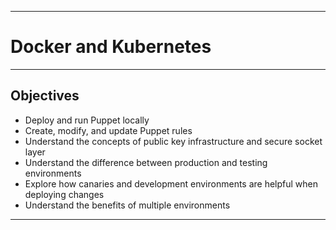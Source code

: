 ***
<h1>Docker and Kubernetes</h1>


***

Objectives
---

- Deploy and run Puppet locally
- Create, modify, and update Puppet rules
- Understand the concepts of public key infrastructure and secure socket layer
- Understand the difference between production and testing environments
- Explore how canaries and development environments are helpful when deploying changes
- Understand the benefits of multiple environments

***